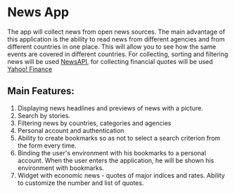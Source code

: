 # News App

The app will collect news from open news sources. The main advantage of this application is the ability to read news from different agencies and from different countries in one place. This will allow you to see how the same events are covered in different countries. For collecting, sorting and filtering news will be used [NewsAPI](https://newsapi.org/), for collecting financial quotes will be used [Yahoo! Finance](https://finance.yahoo.com/)

## Main Features:

1. Displaying news headlines and previews of news with a picture.
2. Search by stories.
3. Filtering news by countries, categories and agencies
4. Personal account and authentication
5. Ability to create bookmarks so as not to select a search criterion from the form every time.
6. Binding the user's environment with his bookmarks to a personal account. When the user enters the application, he will be shown his environment with bookmarks.
7. Widget with economic news - quotes of major indices and rates. Ability to customize the number and list of quotes.

